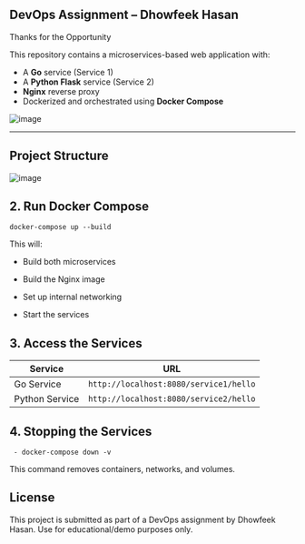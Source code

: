 ## DevOps Assignment – Dhowfeek Hasan 

Thanks for the Opportunity

This repository contains a microservices-based web application with:

-  A **Go** service (Service 1)
-  A **Python Flask** service (Service 2)
-  **Nginx** reverse proxy
-  Dockerized and orchestrated using **Docker Compose**  

![image](https://github.com/user-attachments/assets/f72264b9-6e67-4035-8552-34a442075119)


---

## Project Structure
![image](https://github.com/user-attachments/assets/3ce0e29b-a444-4bf4-aa65-ab62aeb734a0)


## 2. Run Docker Compose
    docker-compose up --build
This will:

- Build both microservices

- Build the Nginx image

- Set up internal networking

- Start the services

## 3. Access the Services 

| Service        | URL                                    |
| -------------- | -------------------------------------- |
| Go Service     | `http://localhost:8080/service1/hello` |
| Python Service | `http://localhost:8080/service2/hello` |

## 4. Stopping the Services
     - docker-compose down -v
This command removes containers, networks, and volumes.

  ## License
This project is submitted as part of a DevOps assignment by Dhowfeek Hasan. Use for educational/demo purposes only.




